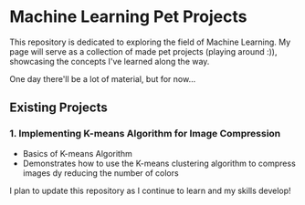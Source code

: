 # Machine Learning Pet Projects

This repository is dedicated to exploring the field of Machine Learning. My page will serve as a collection of made pet projects (playing around :)), showcasing the concepts I've learned along the way.

One day there'll be a lot of material, but for now...

## Existing Projects

### 1. **Implementing K-means Algorithm for Image Compression**
   - Basics of K-means Algorithm
   - Demonstrates how to use the K-means clustering algorithm to compress images dy reducing the number of colors

I plan to update this repository as I continue to learn and my skills develop!
